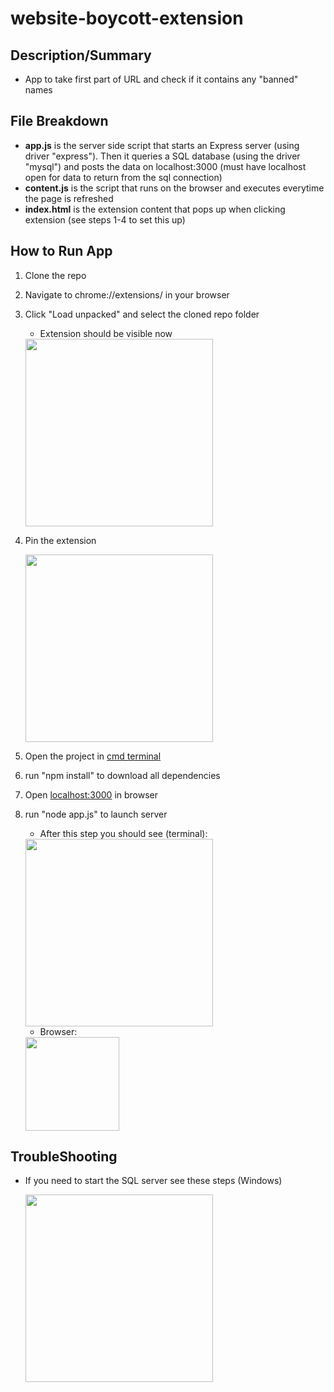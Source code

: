 # website-boycott-extension

## Description/Summary

* App to take first part of URL and check if it contains any "banned" names

## File Breakdown
* **app.js** is the server side script that starts an Express server (using driver "express"). Then it queries a SQL database (using the driver "mysql") and posts the data on localhost:3000 (must have localhost open for data to return from the sql connection)
* **content.js** is the script that runs on the browser and executes everytime the page is refreshed
* **index.html** is the extension content that pops up when clicking extension (see steps 1-4 to set this up)

## How to Run App

1. Clone the repo
2. Navigate to chrome://extensions/ in your browser
3. Click "Load unpacked" and select the cloned repo folder 
      * Extension should be visible now
      <img src="https://user-images.githubusercontent.com/43590970/129492056-28c29645-85f0-4eed-9b78-c65a015181c0.png" height="300" width="auto">
      
4. Pin the extension

      <img src="https://user-images.githubusercontent.com/43590970/129492116-2b6be7f3-3b0f-45cf-939f-e9e123cc11b9.png" height="300" width="auto">

5. Open the project in [cmd terminal](https://www.thewindowsclub.com/how-to-open-command-prompt-from-right-click-menu)
6. run "npm install" to download all dependencies
7. Open [localhost:3000](http://localhost:3000/) in browser
8. run "node app.js" to launch server

   * After this step you should see (terminal):
   <img src="https://user-images.githubusercontent.com/43590970/129491724-896f3f79-0b13-4f7d-ab61-711fa8d67fb6.png" height="300" width="auto">

   * Browser:
   <img src="https://user-images.githubusercontent.com/43590970/129491727-950e7c30-6dbb-459c-9f23-57f5eb3551cb.png" height="150" width="auto">
   
   
 ## TroubleShooting
 
 * If you need to start the SQL server see these steps (Windows)
 
     <img src="https://user-images.githubusercontent.com/43590970/129492648-3f2457e0-7243-4d20-b453-aa9da2010b6e.png" height="300" width="auto">
